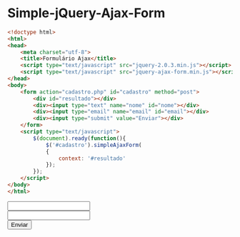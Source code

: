 Simple-jQuery-Ajax-Form
=======================
```html
<!doctype html>
<html>
<head>
	<meta charset="utf-8">
	<title>Formulário Ajax</title>
	<script type="text/javascript" src="jquery-2.0.3.min.js"></script>
	<script type="text/javascript" src="jquery-ajax-form.min.js"></script>
</head>
<body>
	<form action="cadastro.php" id="cadastro" method="post">
		<div id="resultado"></div>
		<div><input type="text" name="nome" id="nome"></div>
		<div><input type="email" name="email" id="email"></div>
		<div><input type="submit" value="Enviar"></div>
	</form>
	<script type="text/javascript">
		$(document).ready(function(){
			$('#cadastro').simpleAjaxForm(
			{
				context: '#resultado'
			});
		});
	</script>
</body>
</html>
```
<form action="cadastro.php" id="cadastro" method="post">
	<div id="resultado"></div>
	<div><input type="text" name="nome" id="nome"></div>
	<div><input type="email" name="email" id="email"></div>
	<div><input type="submit" value="Enviar"></div>
</form>
